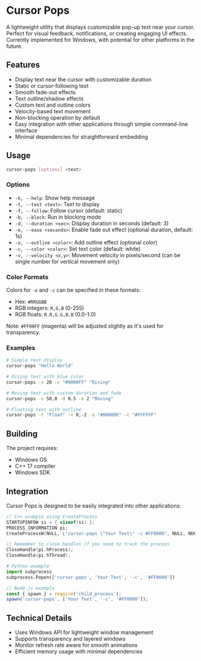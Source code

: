 # Cursor Pops

A lightweight utility that displays customizable pop-up text near your cursor. Perfect for visual feedback, notifications, or creating engaging UI effects. Currently implemented for Windows, with potential for other platforms in the future.

## Features

- Display text near the cursor with customizable duration
- Static or cursor-following text
- Smooth fade-out effects
- Text outline/shadow effects
- Custom text and outline colors
- Velocity-based text movement
- Non-blocking operation by default
- Easy integration with other applications through simple command-line interface
- Minimal dependencies for straightforward embedding

## Usage

```bash
cursor-pops [options] <text>
```

### Options

- `-h, --help`: Show help message
- `-t, --text <text>`: Text to display
- `-f, --follow`: Follow cursor (default: static)
- `-b, --block`: Run in blocking mode
- `-d, --duration <sec>`: Display duration in seconds (default: 3)
- `-e, --ease <seconds>`: Enable fade out effect (optional duration, default: 1s)
- `-o, --outline <color>`: Add outline effect (optional color)
- `-c, --color <color>`: Set text color (default: white)
- `-v, --velocity <x,y>`: Movement velocity in pixels/second (can be single number for vertical movement only)

### Color Formats

Colors for `-o` and `-c` can be specified in these formats:
- Hex: `#RRGGBB`
- RGB integers: `R,G,B` (0-255)
- RGB floats: `R.R,G.G,B.B` (0.0-1.0)

Note: `#FF00FF` (magenta) will be adjusted slightly as it's used for transparency.

### Examples

```bash
# Simple text display
cursor-pops "Hello World"

# Rising text with blue color
cursor-pops -v 20 -c "#0000FF" "Rising"

# Moving text with custom duration and fade
cursor-pops -v 50,0 -d 0.5 -e 2 "Moving"

# Floating text with outline
cursor-pops -t "Float" -v 0,-2 -o "#000000" -c "#FFFFFF"
```

## Building

The project requires:
- Windows OS
- C++ 17 compiler
- Windows SDK

## Integration

Cursor Pops is designed to be easily integrated into other applications:

```cpp
// C++ example using CreateProcess
STARTUPINFOW si = { sizeof(si) };
PROCESS_INFORMATION pi;
CreateProcessW(NULL, L"cursor-pops \"Your Text\" -c #FF0000", NULL, NULL, FALSE, 0, NULL, NULL, &si, &pi);

// Remember to close handles if you need to track the process
CloseHandle(pi.hProcess);
CloseHandle(pi.hThread);
```

```python
# Python example
import subprocess
subprocess.Popen(['cursor-pops', 'Your Text', '-c', '#FF0000'])
```

```javascript
// Node.js example
const { spawn } = require('child_process');
spawn('cursor-pops', ['Your Text', '-c', '#FF0000']);
```

## Technical Details

- Uses Windows API for lightweight window management
- Supports transparency and layered windows
- Monitor refresh rate aware for smooth animations
- Efficient memory usage with minimal dependencies

